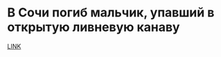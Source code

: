 # В Сочи погиб мальчик, упавший в открытую ливневую канаву



[LINK](https://varlamov.ru/3033009.html)